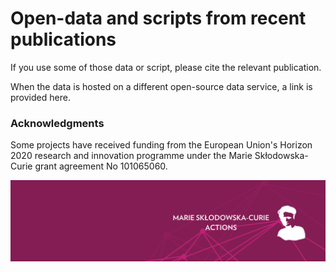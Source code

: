 # Open-data and scripts from recent publications

If you use some of those data or script, please cite the relevant publication.

When the data is hosted on a different open-source data service, a link is provided here.

### Acknowledgments ###

Some projects have received funding from the European
Union's Horizon 2020 research and innovation programme
under the Marie Skłodowska-Curie grant agreement No 101065060.

![MSCA image](https://raw.githubusercontent.com/simongravelle/nmrformd/main/docs/source/figures/logo/msca.png)
